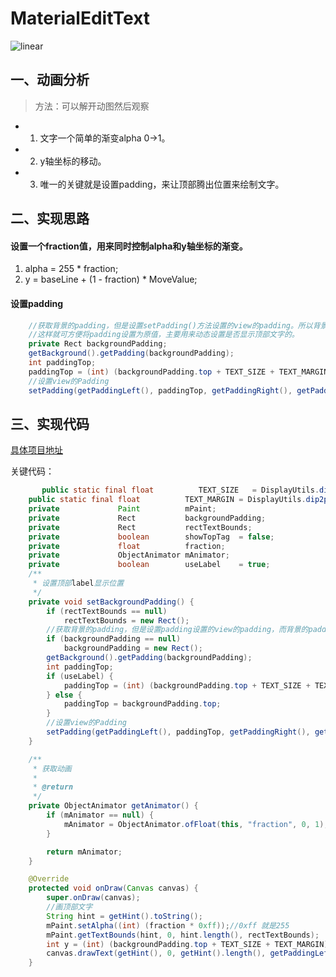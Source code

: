 # MaterialEditText

![linear](https://github.com/rengwuxian/MaterialEditText/blob/master/images/floating_label.png)
## 一、动画分析
> 方法：可以解开动图然后观察
- 1. 文字一个简单的渐变alpha 0->1。
- 2. y轴坐标的移动。
- 3. 唯一的关键就是设置padding，来让顶部腾出位置来绘制文字。
## 二、实现思路
#### 设置一个fraction值，用来同时控制alpha和y轴坐标的渐变。
1. alpha = 255 * fraction;
2. y = baseLine + (1 - fraction) * MoveValue;
#### 设置padding
```java
    //获取背景的padding，但是设置setPadding()方法设置的view的padding。所以背景的padding不会变。
    //这样就可方便将padding设置为原值，主要用来动态设置是否显示顶部文字的。
    private Rect backgroundPadding;
    getBackground().getPadding(backgroundPadding);
    int paddingTop;
    paddingTop = (int) (backgroundPadding.top + TEXT_SIZE + TEXT_MARGIN);
    //设置view的Padding
    setPadding(getPaddingLeft(), paddingTop, getPaddingRight(), getPaddingBottom());
```

## 三、实现代码

[具体项目地址](https://github.com/IRVING18/MaterialEditText)

关键代码：

```java
       public static final float          TEXT_SIZE   = DisplayUtils.dip2px(14);
    public static final float          TEXT_MARGIN = DisplayUtils.dip2px(10);
    private             Paint          mPaint;
    private             Rect           backgroundPadding;
    private             Rect           rectTextBounds;
    private             boolean        showTopTag  = false;
    private             float          fraction;
    private             ObjectAnimator mAnimator;
    private             boolean        useLabel    = true;
    /**
     * 设置顶部label显示位置
     */
    private void setBackgroundPadding() {
        if (rectTextBounds == null)
            rectTextBounds = new Rect();
        //获取背景的padding，但是设置padding设置的view的padding，而背景的padding不会变。主要用来动态设置是否显示顶部文字的。
        if (backgroundPadding == null)
            backgroundPadding = new Rect();
        getBackground().getPadding(backgroundPadding);
        int paddingTop;
        if (useLabel) {
            paddingTop = (int) (backgroundPadding.top + TEXT_SIZE + TEXT_MARGIN);
        } else {
            paddingTop = backgroundPadding.top;
        }
        //设置view的Padding
        setPadding(getPaddingLeft(), paddingTop, getPaddingRight(), getPaddingBottom());
    }

    /**
     * 获取动画
     *
     * @return
     */
    private ObjectAnimator getAnimator() {
        if (mAnimator == null) {
            mAnimator = ObjectAnimator.ofFloat(this, "fraction", 0, 1);
        }

        return mAnimator;
    }

    @Override
    protected void onDraw(Canvas canvas) {
        super.onDraw(canvas);
        //画顶部文字
        String hint = getHint().toString();
        mPaint.setAlpha((int) (fraction * 0xff));//0xff 就是255
        mPaint.getTextBounds(hint, 0, hint.length(), rectTextBounds);
        int y = (int) (backgroundPadding.top + TEXT_SIZE + TEXT_MARGIN) / 2 - (rectTextBounds.top + rectTextBounds.bottom) / 2;
        canvas.drawText(getHint(), 0, getHint().length(), getPaddingLeft(), y + (getHeight() - y) * (1 - fraction), mPaint);
    }

```

